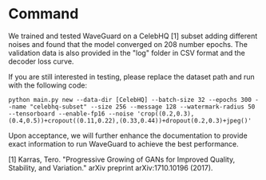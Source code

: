 # Command

We trained and tested WaveGuard on a CelebHQ [1] subset adding different noises and found that the model converged on 208 number epochs. The validation data is also provided in the "log" folder in CSV format and the decoder loss curve.

If you are still interested in testing, please replace the dataset path and run with the following code: 

```
python main.py new --data-dir [CelebHQ] --batch-size 32 --epochs 300 --name "celebhq-subset" --size 256 --message 128 --watermark-radius 50 --tensorboard --enable-fp16 --noise 'crop((0.2,0.3),(0.4,0.5))+cropout((0.11,0.22),(0.33,0.44))+dropout(0.2,0.3)+jpeg()'
````

Upon acceptance, we will further enhance the documentation to provide exact information to run WaveGuard to achieve the best performance.


[1] Karras, Tero. "Progressive Growing of GANs for Improved Quality, Stability, and Variation." arXiv preprint arXiv:1710.10196 (2017).
